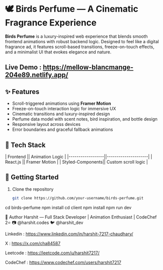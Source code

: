 # 🕊️ Birds Perfume — A Cinematic Fragrance Experience

**Birds Perfume** is a luxury-inspired web experience that blends smooth frontend animations with robust backend logic. Designed to feel like a digital fragrance ad, it features scroll-based transitions, freeze-on-touch effects, and a minimalist UI that evokes elegance and nature.

## Live Demo : https://mellow-blancmange-204e89.netlify.app/

## ✨ Features

- Scroll-triggered animations using **Framer Motion**
- Freeze-on-touch interaction logic for immersive UX
- Cinematic transitions and luxury-inspired design
- Perfume data model with scent notes, bird inspiration, and bottle design
- Responsive layout across devices
- Error boundaries and graceful fallback animations

## 🧰 Tech Stack

| Frontend         || Animation Logic     |
|------------------||---------------------|
| React.js         || Framer Motion       |
| Styled-Components|| Custom scroll logic |



## 🚀 Getting Started

1. Clone the repository  
   ```bash
   git clone https://github.com/your-username/birds-perfume.git

cd birds-perfume
npm install
cd client
npm install
npm run dev

👤 Author
Harshit — Full Stack Developer | Animation Enthusiast | CodeChef 2⭐ 📷 @harshit.codes 🐦 @harshit_dev

Linkedin : https://www.linkedin.com/in/harshit-7217-chaudhary/

X : https://x.com/cha84587

Leetcode : https://leetcode.com/u/harshit7217/

CodeChef : https://www.codechef.com/users/harshit7217


